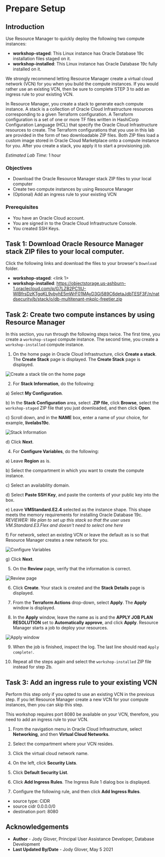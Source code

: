 # Prepare Setup

## Introduction
Use Resource Manager to quickly deploy the following two compute instances:

- **workshop-staged**: This Linux instance has Oracle Database 19c installation files staged on it.
- **workshop-installed**: This Linux instance has Oracle Database 19c fully installed on it.

We strongly recommend letting Resource Manager create a virtual cloud network (VCN) for you when you build the compute instances. If you would rather use an existing VCN, then be sure to complete STEP 3 to add an ingress rule to your existing VCN.

In Resource Manager, you create a stack to generate each compute instance. A stack is a collection of Oracle Cloud Infrastructure resources corresponding to a given Terraform configuration. A Terraform configuration is a set of one or more TF files written in HashiCorp Configuration Language (HCL) that specify the Oracle Cloud Infrastructure resources to create. The Terraform configurations that you use in this lab are provided in the form of two downloadable ZIP files. Both ZIP files load a custom image stored in Oracle Cloud Marketplace onto a compute instance for you. After you create a stack, you apply it to start a provisioning job.

*Estimated Lab Time:* 1 hour

### Objectives
- Download the Oracle Resource Manager stack ZIP files to your local computer
- Create two compute instances by using Resource Manager
- (Optional) Add an ingress rule to your existing VCN

### Prerequisites

- You have an Oracle Cloud account.
- You are signed in to the Oracle Cloud Infrastructure Console.
- You created SSH Keys.


## Task 1: Download Oracle Resource Manager stack ZIP files to your local computer.

Click the following links and download the files to your browser's `Download` folder.

- **workshop-staged**: <link 1>
- **workshop-installed**: https://objectstorage.us-ashburn-1.oraclecloud.com/p/G7LZB2PC1IU-WlBfrsDzKTgqKL9vbyhE5mWrF01MAyD3Gi589C6detaJdbTESF3F/n/natdsecurity/b/stack/o/db-multitenant-mkplc-freetier.zip



## Task 2: Create two compute instances by using Resource Manager

In this section, you run through the following steps twice. The first time, you create a `workshop-staged` compute instance. The second time, you create a `workshop-installed` compute instance.

1. On the home page in Oracle Cloud Infrastructure, click **Create a stack**. The **Create Stack** page is displayed. The **Create Stack** page is displayed.

  ![Create a stack tile on the home page](images/create-a-stack.png)

2. For **Stack Information**, do the following:

  a) Select **My Configuration**.

  b) In the **Stack Configuration** area, select **.ZIP file**, click **Browse**, select the `workshop-staged` ZIP file that you just downloaded, and then click **Open**.

  c) Scroll down, and in the **NAME** box, enter a name of your choice, for example, **livelabs19c**.

  ![Stack Information](images/stack-information-page.png)

  d) Click **Next**.

4. For **Configure Variables**, do the following:

  a) Leave **Region** as is.

  b) Select the compartment in which you want to create the compute instance.

  c) Select an availability domain.

  d) Select **Paste SSH Key**, and paste the contents of your public key into the box.

  e) Leave **VMStandard.E2.4** selected as the instance shape. This shape meets the memory requirements for installing Oracle Database 19c. *REVIEWER: We plan to set up this stack so that the user uses VM.Standard.E3.Flex and doesn't need to select one here*

  f) For network, select an existing VCN or leave the default as is so that Resource Manager creates a new network for you.

  ![Configure Variables](images/configure-variables-page.png)

  g) Click **Next**.

5. On the **Review** page, verify that the information is correct.

  ![Review page](images/review-page.png)

6. Click **Create**. Your stack is created and the **Stack Details** page is displayed.

7. From the **Terraform Actions** drop-down, select **Apply**. The **Apply** window is displayed.

8. In the **Apply** window, leave the name as is and the **APPLY JOB PLAN RESOLUTION** set to **Automatically approve**, and click **Apply**. Resource Manager starts a job to deploy your resources.

  ![Apply window](images/apply-window.png)

9. When the job is finished, inspect the log. The last line should read `Apply complete!`.

10. Repeat all the steps again and select the `workshop-installed` ZIP file instead for step 2b.



## Task 3: Add an ingress rule to your existing VCN

Perform this step only if you opted to use an existing VCN in the previous step. If you let Resource Manager create a new VCN for your compute instances, then you can skip this step.

This workshop requires port 8080 be available on your VCN, therefore, you need to add an ingress rule to your VCN.

1. From the navigation menu in Oracle Cloud Infrastructure, select **Networking**, and then **Virtual Cloud Networks**.

2. Select the compartment where your VCN resides.

3. Click the virtual cloud network name.

4. On the left, click **Security Lists**.

5. Click **Default Security List**.

6. Click **Add Ingress Rules**. The Ingress Rule 1 dialog box is displayed.

7. Configure the following rule, and then click **Add Ingress Rules**.

  - source type: CIDR
  - source cidr 0.0.0.0/0
  - destination port: 8080



## Acknowledgements

* **Author** - Jody Glover, Principal User Assistance Developer, Database Development
* **Last Updated By/Date** - Jody Glover, May 5 2021
